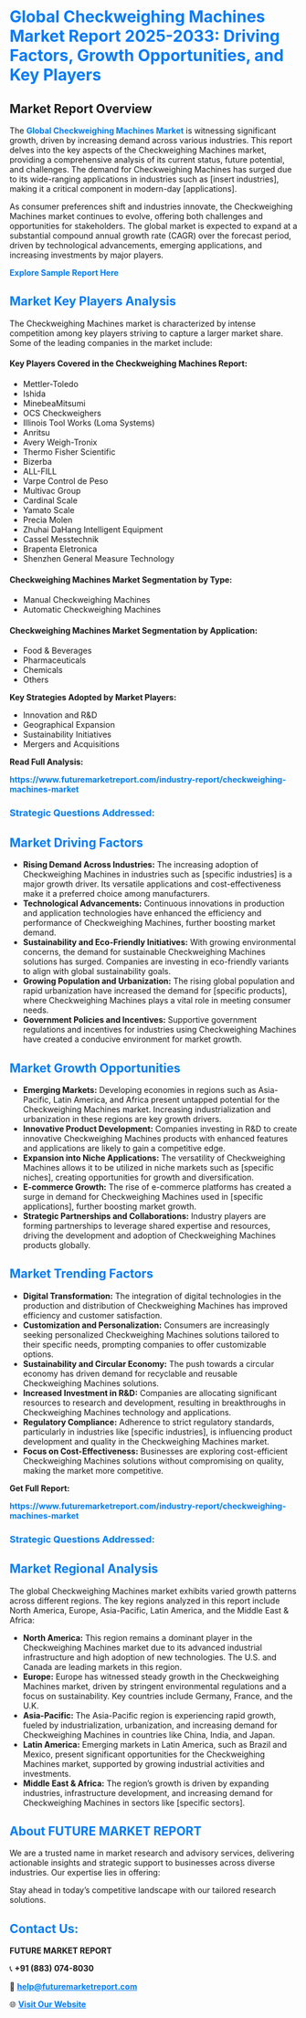 <h1 style="color: #007BFF;">Global Checkweighing Machines Market Report 2025-2033: Driving Factors, Growth Opportunities, and Key Players</h1>

<section id="overview">
<h2>Market Report Overview</h2>
<p>The <a href="https://www.futuremarketreport.com/industry-report/checkweighing-machines-market" style="color: #007BFF; text-decoration: none;"><strong>Global Checkweighing Machines Market</strong></a> is witnessing significant growth, driven by increasing demand across various industries. This report delves into the key aspects of the Checkweighing Machines market, providing a comprehensive analysis of its current status, future potential, and challenges. The demand for Checkweighing Machines has surged due to its wide-ranging applications in industries such as [insert industries], making it a critical component in modern-day [applications].</p>
<p>As consumer preferences shift and industries innovate, the Checkweighing Machines market continues to evolve, offering both challenges and opportunities for stakeholders. The global market is expected to expand at a substantial compound annual growth rate (CAGR) over the forecast period, driven by technological advancements, emerging applications, and increasing investments by major players.</p>
</section>

<section id="overview">
<p><a href="https://www.futuremarketreport.com/request-sample/reportId=51837" style="color: #007BFF; text-decoration: none;"><strong>Explore Sample Report Here</strong></a></p>
</section>

<section id="key-players">
<h2 style="color: #007BFF;">Market Key Players Analysis</h2>
<p>The Checkweighing Machines market is characterized by intense competition among key players striving to capture a larger market share. Some of the leading companies in the market include:</p>
<h4>Key Players Covered in the Checkweighing Machines Report:</h4>
<ul><li>Mettler-Toledo</li><li>Ishida</li><li>MinebeaMitsumi</li><li>OCS Checkweighers</li><li>Illinois Tool Works (Loma Systems)</li><li>Anritsu</li><li>Avery Weigh-Tronix</li><li>Thermo Fisher Scientific</li><li>Bizerba</li><li>ALL-FILL</li><li>Varpe Control de Peso</li><li>Multivac Group</li><li>Cardinal Scale</li><li>Yamato Scale</li><li>Precia Molen</li><li>Zhuhai DaHang Intelligent Equipment</li><li>Cassel Messtechnik</li><li>Brapenta Eletronica</li><li>Shenzhen General Measure Technology</li></ul>
<h4>Checkweighing Machines Market Segmentation by Type:</h4>
<ul><li>Manual Checkweighing Machines</li><li>Automatic Checkweighing Machines</li></ul>

<h4>Checkweighing Machines Market Segmentation by Application:</h4>
<ul><li>Food &amp; Beverages</li><li>Pharmaceuticals</li><li>Chemicals</li><li>Others</li></ul>
<p><strong>Key Strategies Adopted by Market Players:</strong></p>
<ul>
<li>Innovation and R&D</li>
<li>Geographical Expansion</li>
<li>Sustainability Initiatives</li>
<li>Mergers and Acquisitions</li>
</ul>
</section>

<section>
<p><strong>Read Full Analysis: </strong></p><a href="https://www.futuremarketreport.com/industry-report/checkweighing-machines-market" style="color: #007BFF; text-decoration: none;"><strong>https://www.futuremarketreport.com/industry-report/checkweighing-machines-market</strong></a>
<h3 style="color: #007BFF;">Strategic Questions Addressed:</h3>
</section>

<section id="driving-factors">
<h2 style="color: #007BFF;">Market Driving Factors</h2>
<ul>
<li><strong>Rising Demand Across Industries:</strong> The increasing adoption of Checkweighing Machines in industries such as [specific industries] is a major growth driver. Its versatile applications and cost-effectiveness make it a preferred choice among manufacturers.</li>
<li><strong>Technological Advancements:</strong> Continuous innovations in production and application technologies have enhanced the efficiency and performance of Checkweighing Machines, further boosting market demand.</li>
<li><strong>Sustainability and Eco-Friendly Initiatives:</strong> With growing environmental concerns, the demand for sustainable Checkweighing Machines solutions has surged. Companies are investing in eco-friendly variants to align with global sustainability goals.</li>
<li><strong>Growing Population and Urbanization:</strong> The rising global population and rapid urbanization have increased the demand for [specific products], where Checkweighing Machines plays a vital role in meeting consumer needs.</li>
<li><strong>Government Policies and Incentives:</strong> Supportive government regulations and incentives for industries using Checkweighing Machines have created a conducive environment for market growth.</li>
</ul>
</section>

<section id="growth-opportunities">
<h2 style="color: #007BFF;">Market Growth Opportunities</h2>
<ul>
<li><strong>Emerging Markets:</strong> Developing economies in regions such as Asia-Pacific, Latin America, and Africa present untapped potential for the Checkweighing Machines market. Increasing industrialization and urbanization in these regions are key growth drivers.</li>
<li><strong>Innovative Product Development:</strong> Companies investing in R&D to create innovative Checkweighing Machines products with enhanced features and applications are likely to gain a competitive edge.</li>
<li><strong>Expansion into Niche Applications:</strong> The versatility of Checkweighing Machines allows it to be utilized in niche markets such as [specific niches], creating opportunities for growth and diversification.</li>
<li><strong>E-commerce Growth:</strong> The rise of e-commerce platforms has created a surge in demand for Checkweighing Machines used in [specific applications], further boosting market growth.</li>
<li><strong>Strategic Partnerships and Collaborations:</strong> Industry players are forming partnerships to leverage shared expertise and resources, driving the development and adoption of Checkweighing Machines products globally.</li>
</ul>
</section>

<section id="trending-factors">
<h2 style="color: #007BFF;">Market Trending Factors</h2>
<ul>
<li><strong>Digital Transformation:</strong> The integration of digital technologies in the production and distribution of Checkweighing Machines has improved efficiency and customer satisfaction.</li>
<li><strong>Customization and Personalization:</strong> Consumers are increasingly seeking personalized Checkweighing Machines solutions tailored to their specific needs, prompting companies to offer customizable options.</li>
<li><strong>Sustainability and Circular Economy:</strong> The push towards a circular economy has driven demand for recyclable and reusable Checkweighing Machines solutions.</li>
<li><strong>Increased Investment in R&D:</strong> Companies are allocating significant resources to research and development, resulting in breakthroughs in Checkweighing Machines technology and applications.</li>
<li><strong>Regulatory Compliance:</strong> Adherence to strict regulatory standards, particularly in industries like [specific industries], is influencing product development and quality in the Checkweighing Machines market.</li>
<li><strong>Focus on Cost-Effectiveness:</strong> Businesses are exploring cost-efficient Checkweighing Machines solutions without compromising on quality, making the market more competitive.</li>
</ul>
</section>

<section>
<p><strong>Get Full Report: </strong></p><a href="https://www.futuremarketreport.com/industry-report/checkweighing-machines-market" style="color: #007BFF; text-decoration: none;"><strong>https://www.futuremarketreport.com/industry-report/checkweighing-machines-market</strong></a>
<h3 style="color: #007BFF;">Strategic Questions Addressed:</h3>
</section>


<section id="regional-analysis">
<h2 style="color: #007BFF;">Market Regional Analysis</h2>
<p>The global Checkweighing Machines market exhibits varied growth patterns across different regions. The key regions analyzed in this report include North America, Europe, Asia-Pacific, Latin America, and the Middle East & Africa:</p>
<ul>
<li><strong>North America:</strong> This region remains a dominant player in the Checkweighing Machines market due to its advanced industrial infrastructure and high adoption of new technologies. The U.S. and Canada are leading markets in this region.</li>
<li><strong>Europe:</strong> Europe has witnessed steady growth in the Checkweighing Machines market, driven by stringent environmental regulations and a focus on sustainability. Key countries include Germany, France, and the U.K.</li>
<li><strong>Asia-Pacific:</strong> The Asia-Pacific region is experiencing rapid growth, fueled by industrialization, urbanization, and increasing demand for Checkweighing Machines in countries like China, India, and Japan.</li>
<li><strong>Latin America:</strong> Emerging markets in Latin America, such as Brazil and Mexico, present significant opportunities for the Checkweighing Machines market, supported by growing industrial activities and investments.</li>
<li><strong>Middle East & Africa:</strong> The region’s growth is driven by expanding industries, infrastructure development, and increasing demand for Checkweighing Machines in sectors like [specific sectors].</li>
</ul>
</section>

<footer>
<h2 style="color: #007BFF;">About FUTURE MARKET REPORT</h2>
<p>We are a trusted name in market research and advisory services, delivering actionable insights and strategic support to businesses across diverse industries. Our expertise lies in offering:</p>

<p>Stay ahead in today’s competitive landscape with our tailored research solutions.</p>

<h2 style="color: #007BFF;">Contact Us:</h2>
<p><strong>FUTURE MARKET REPORT</strong></p>
<p>📞 <strong>+91 (883) 074-8030</strong></p>
<p>📧 <strong><a href="mailto:help@futuremarketreport.com" style="color: #007BFF;">help@futuremarketreport.com</a></strong></p>
<p>🌐 <strong><a href="https://www.futuremarketreport.com/" style="color: #007BFF;">Visit Our Website</a></strong></p>
</footer>